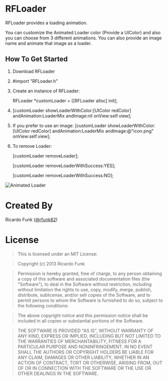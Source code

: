 RFLoader
========

RFLoader provides a loading animation.

You can customize the Animated Loader color (Provide a UIColor) and also you can choose from 3 different animations. You can also provide an image name and animate that image as a loader.  


## How To Get Started

1. Download RFLoader
2. #import "RFLoader.h"
3. Create an instance of RFLoader:

    RFLoader *customLoader = [[RFLoader alloc] init];
    
4.  [customLoader showLoaderWithColor:[UIColor redColor] andAnimation:LoaderMix andImage:nil onView:self.view];
5.  If you prefer to use an image: [customLoader showLoaderWithColor:[UIColor redColor] andAnimation:LoaderMix andImage:@"icon.png" onView:self.view];
6.  To remove Loader: 
        
    
    [customLoader removeLoader];


    [customLoader removeLoaderWithSuccess:YES];
    

    [customLoader removeLoaderWithSuccess:NO];
    

![Animated Loader ](http://i.imgur.com/eSRa9Ox.png)


Created By
==========

Ricardo Funk ([@rfunk82](http://www.twitter.com/rfunk82))

License
=======

> This is licensed under an MIT License:

> Copyright (c) 2013 Ricardo Funk

> Permission is hereby granted, free of charge, to any person obtaining a
copy of this software and associated documentation files (the "Software"),
to deal in the Software without restriction, including without limitation
the rights to use, copy, modify, merge, publish, distribute, sublicense,
and/or sell copies of the Software, and to permit persons to whom the
Software is furnished to do so, subject to the following conditions:

> The above copyright notice and this permission notice shall be included in
all copies or substantial portions of the Software.

> THE SOFTWARE IS PROVIDED "AS IS", WITHOUT WARRANTY OF ANY KIND, EXPRESS OR
IMPLIED, INCLUDING BUT NOT LIMITED TO THE WARRANTIES OF MERCHANTABILITY,
FITNESS FOR A PARTICULAR PURPOSE AND NONINFRINGEMENT. IN NO EVENT SHALL THE
AUTHORS OR COPYRIGHT HOLDERS BE LIABLE FOR ANY CLAIM, DAMAGES OR OTHER
LIABILITY, WHETHER IN AN ACTION OF CONTRACT, TORT OR OTHERWISE, ARISING
FROM, OUT OF OR IN CONNECTION WITH THE SOFTWARE OR THE USE OR OTHER
DEALINGS IN THE SOFTWARE.
